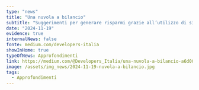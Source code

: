 ```yaml
---
type: "news"
title: "Una nuvola a bilancio"
subtitle: "Suggerimenti per generare risparmi grazie all’utilizzo di sistemi cloud"
date: "2024-11-19"
evidence: true
internalNews: false
fonte: medium.com/developers-italia
showInHome: true
typeOfNews: Approfondimenti
link: https://medium.com/@Developers_Italia/una-nuvola-a-bilancio-a6d0018dbc51
image: /assets/img_news/2024-11-19-nuvola-a-bilancio.jpg
tags:
  - Approfondimenti
---
```



